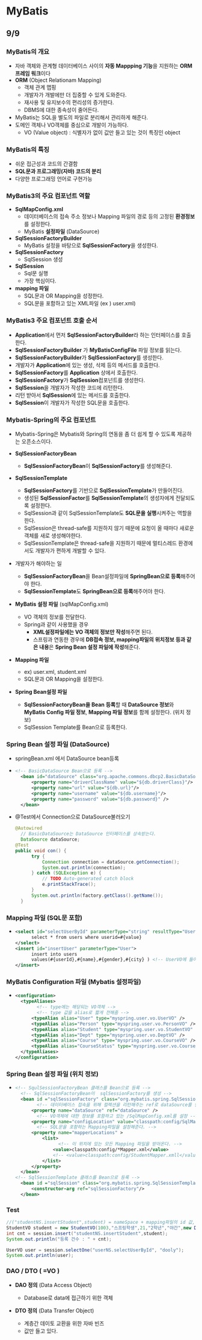 # MyBatis

## 9/9

### MyBatis의 개요

* 자바 객체와 관계형 데이터베이스 사이의 **자동 Mappping 기능**을 지원하는 **ORM 프레임 워크**이다
* **ORM** (Object Relationam Mapping)
  * 객체 관계 맵핑
  * 개발자가 개발에만 더 집중할 수 있게 도와준다.
  * 재사용 및 유지보수의 편리성의 증가한다.
  * DBMS에 대한 종속성이 줄어든다.
* MyBatis는 SQL을 별도의 파일로 분리해서 관리하게 해준다.
* 도메인 객체나 VO객체를 중심으로 개발이 가능하다.
  * VO (Value object) : 식별자가 없이 값만 들고 있는 것이 특징인 object

### MyBatis의 특징

* 쉬운 접근성과 코드의 간결함
* **SQL문과 프로그래밍(자바) 코드의 분리**
* 다양한 프로그래밍 언어로 구현가능

### MyBatis3의 주요 컴포넌트 역할

* **SqlMapConfig.xml**
  * 데이터베이스의 접속 주소 정보나 Mapping 파일의 경로 등의 고정된 **환경정보**를 설정한다.
  * MyBatis **설정파일** (DataSource)
* **SqlSessionFactoryBuilder**
  * MyBatis 설정을 바탕으로 **SqlSessionFactory**을 생성한다.
* **SqlSessionFactory**
  * SqlSession 생성
* **SqlSession**
  * Sql문 실행
  * 가장 핵심이다.
* **mapping 파일**
  * SQL문과 OR Mapping을 성정한다.
  * SQL문을 포함하고 있는 XML파일 (ex ) user.xml)

### MyBatis3 주요 컴포넌트 호출 순서

* **Application**에서 먼저 **SqlSessionFactoryBuilder**라 하는 인터페이스를 호출한다.
*  **SqlSessionFactoryBuilder** 가 **MyBatisConfigFile** 파일 정보를 읽는다.
*  **SqlSessionFactoryBuilder**가 **SqlSessionFactory**를 생성한다.
* 개발자가 **Application**에 있는 생성, 삭제 등의 메서드를 호출한다. 
*  **SqlSessionFactory**를 **Application** 상에서 호출한다.
* **SqlSessionFactory**가 **SqlSession**컴포넌트를 생성한다.
* **SqlSession**을 개발자가 작성한 코드에 리턴한다.
* 리턴 받아서 **SqlSession**에 있는 메서드를 호출한다.
* **SqlSession**이 개발자가 작성한 SQL문을 호출한다.

### Mybatis-Spring의 주요 컴포넌트

* Mybatis-Spring은 Mybatis와 Spring의 연동을 좀 더 쉽게 할 수 있도록 제공하는 오픈소스이다.
* **SqlSessionFactoryBean**
  * **SqlSessionFactoryBean**이 **SqlSessionFactory**를 생성해준다.
* **SqlSessionTemplate**
  * **SqlSessionFactory**를 기반으로 **SqlSessionTemplate**가 만들어진다.
  * 생성된 **SqlSessionFactor**를 **SqlSessionTemplate**의 생성자에게 전달되도록 설정한다.
  * SqlSession과 같이 SqlSessionTemplate도 **SQL문을 실행**시켜주는 역할을 한다.
  * SqlSession은 thread-safe를 지원하지 않기 때문에 요청이 올 때마다 새로운 객체를 새로 생성해야한다.
  * SqlSessionTemplate은 thread-safe을 지원하기 때문에 멀티스레드 환경에서도 개발자가 편하게 개발할 수 있다.
* 개발자가 해야하는 일
  * **SqlSessionFactoryBean**을 Bean설정파일에 **SpringBean으로 등록**해주어야 한다.
  *  **SqlSessionTemplate**도 **SpringBean으로 등록**해주어야 한다.

* **MyBatis 설정 파일** (sqlMapConfig.xml)
  * VO 객체의 정보를 전달한다.
  * Spring과 같이 사용했을 경우
    *  **XML설정파일에는 VO 객체의 정보만 작성**해주면 된다.
    * 스프링과 연동한 경우에 **DB접속 정보, mapping파일의 위치정보 등과 같은 내용**은 **Spring Bean 설정 파일에 작성**해준다.
* **Mapping 파일**
  * ex) user.xml, student.xml
  * SQL문과 OR Mapping을 설정한다.

* **Spring Bean설정 파일**
  * **SqlSessionFactoryBean을 Bean 등록**할 때 **DataSource 정보**와 **MyBatis Config 파일 정보**, **Mapping 파일 정보**를 함께 설정한다. (위치 정보)
  * SqlSession Template를 Bean으로 등록한다.

### Spring Bean 설정 파일 (DataSource)

* springBean.xml 에서 DataSource bean등록

* ```xml
  <!-- BasicDataSource Bean으로 등록 -->
  	<bean id="dataSource" class="org.apache.commons.dbcp2.BasicDataSource" >
  		<property name="driverClassName" value="${db.driverClass}"/>
  		<property name="url" value="${db.url}"/>
  		<property name="username" value="${db.username}"/>
  		<property name="password" value="${db.password}" />
  	</bean>
  ```

* @Test에서  Connection으로 DataSource불러오기

  ```java
  @Autowired
  	// BasicDataSource는 DataSource 인터페이스를 상속받는다.
  	DataSource dataSource;
  @Test
  public void con() {
  		try {
  			Connection connection = dataSource.getConnection();
  			System.out.println(connection);
  		} catch (SQLException e) {
  			// TODO Auto-generated catch block
  			e.printStackTrace();
  		}
  		System.out.println(factory.getClass().getName());
  	}
  ```

  



### Mapping 파일 (SQL문 포함)

* ```XML
  <select id="selectUserById" parameterType="string" resultType="User"> <!-- MyBatist 설정 파일의 allias -->
  		select * from users where userid=#{value}
  </select>
  <insert id="insertUser" parameterType="User"> 
  		insert into users
  		values(#{userId},#{name},#{gender},#{city} ) <!-- UserVO에 들어 있는 -->
  </insert>
  ```

  

### MyBatis Configuration 파일 (Mybatis 설정파일)

* ```xml
  <configuration>
  	<typeAliases>
          <!-- type에는 해당되는 VO객체 -->
          <!-- type 값을 alias로 짧게 전해줌 -->
  		<typeAlias alias="User" type="myspring.user.vo.UserVO" /> 
  		<typeAlias alias="Person" type="myspring.user.vo.PersonVO" />
  		<typeAlias alias="Student" type="myspring.user.vo.StudentVO" />
  		<typeAlias alias="Dept" type="myspring.user.vo.DeptVO" />
  		<typeAlias alias="Course" type="myspring.user.vo.CourseVO" />
  		<typeAlias alias="CourseStatus" type="myspring.user.vo.CourseStatusVO" />
  	</typeAliases>
  </configuration>
  ```

### Spring Bean 설정 파일 (위치 정보)

* ```xml
  <!-- SqulSessionFactoryBean 클래스를 Bean으로 등록 -->
  	<!-- SqlSessionFactoryBean이  sqlSessionFactory를 생성 -->
  	<bean id ="sqlSessionFactory" class="org.mybatis.spring.SqlSessionFactoryBean">
          <!-- 데이터베이스 접속을 위해 컬렉션을 리턴해주는 ref로 dataSource를 받아온다. -->
  		<property name="dataSource" ref="dataSource" />
          <!-- VO객체에 대한 정보를 포함하고 있는 /SqlMapConfig.xml를 설정 -->
  		<property name="configLocation" value="classpath:config/SqlMapConfig.xml" />
          <!-- SQL문을 포함하는 Mapping파일을 설정해준다. -->
  		<property name="mapperLocations" >
  			<list>
                  <!-- 이 위치에 있는 모든 Mapping 파일을 받아온다. -->
  				<value>classpath:config/*Mapper.xml</value>
  				<!-- <value>classpath:config/StudentMapper.xmll</value> -->
  			</list>
  		</property>
  	</bean>
  <!-- SqlSessionTemplate 클래스를 Bean으로 등록 -->
  	<bean id ="sqlSession" class="org.mybatis.spring.SqlSessionTemplate">
  		<constructor-arg ref="sqlSessionFactory"/>
  	</bean>
  ```

### Test

```java
//("studentNS.insertStudent",student) = nameSpace + mapping파일의 id 값, student의 정보를 가지고 있는 VO객체에 값을 주고 student는 insertUser의 parameterType에 mapping된다. 
StudentVO student = new StudentVO(1003,"스프링학생",21,"2학년","야간",new DeptVO(10));
int cnt = session.insert("studentNS.insertStudent",student);
System.out.println("등록 건수 : " + cnt);

UserVO user = session.selectOne("userNS.selectUserById", "dooly");
System.out.println(user);
```

### DAO / DTO ( =VO )

* **DAO 정의** (Data Access Object)
  * Database로 data에 접근하기 위한 객체

* **DTO 정의** (Data Transfer Object)
  * 계층간 데이토 교환을 위한 자바 빈즈
  * 값만 들고 있다.